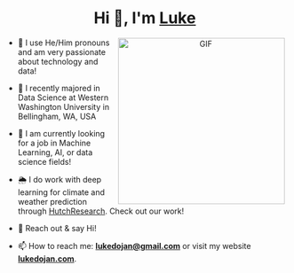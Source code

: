 <h1 align="center">Hi 👋, I'm <a href="https://lukedojan.com" target="blank">
Luke</a></h1>

<a target="_blank" align="center">
  <img align="right" top="500" height="300" width="300" alt="GIF" src="https://github.com/Lukeyfish.png">
</a>

- 🚩 I use He/Him pronouns and am very passionate about technology and data!
  
- :apple: I recently majored in Data Science at Western Washington University in Bellingham, WA, USA</a>

- :newspaper: I am currently looking for a job in  Machine Learning, AI, or data science fields!

- :sun_behind_rain_cloud: I do work with deep learning for climate and weather prediction through <a href="https://hutchresear.ch" target="blank">HutchResearch</a>. Check out our work!

- 💬 Reach out & say Hi!

- 📫 How to reach me: **<a href="mailto:lukedojan@gmail.com">lukedojan@gmail.com</a>** or visit my website **<a href="https://lukedojan.com" target="_blank">lukedojan.com</a>**.
